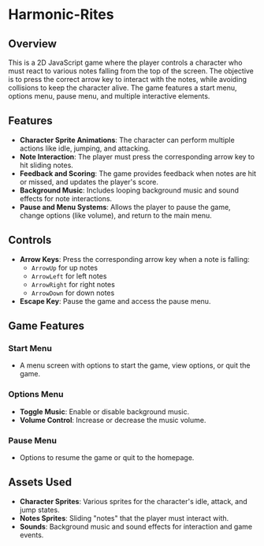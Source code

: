# Harmonic-Rites

## Overview
This is a 2D JavaScript game where the player controls a character who must react to various notes falling from the top of the screen. The objective is to press the correct arrow key to interact with the notes, while avoiding collisions to keep the character alive. The game features a start menu, options menu, pause menu, and multiple interactive elements.

## Features
- **Character Sprite Animations**: The character can perform multiple actions like idle, jumping, and attacking.
- **Note Interaction**: The player must press the corresponding arrow key to hit sliding notes.
- **Feedback and Scoring**: The game provides feedback when notes are hit or missed, and updates the player's score.
- **Background Music**: Includes looping background music and sound effects for note interactions.
- **Pause and Menu Systems**: Allows the player to pause the game, change options (like volume), and return to the main menu.


## Controls
- **Arrow Keys**: Press the corresponding arrow key when a note is falling:
  - `ArrowUp` for up notes
  - `ArrowLeft` for left notes
  - `ArrowRight` for right notes
  - `ArrowDown` for down notes
- **Escape Key**: Pause the game and access the pause menu.

## Game Features
### Start Menu
- A menu screen with options to start the game, view options, or quit the game.

### Options Menu
- **Toggle Music**: Enable or disable background music.
- **Volume Control**: Increase or decrease the music volume.

### Pause Menu
- Options to resume the game or quit to the homepage.


## Assets Used
- **Character Sprites**: Various sprites for the character's idle, attack, and jump states.
- **Notes Sprites**: Sliding "notes" that the player must interact with.
- **Sounds**: Background music and sound effects for interaction and game events.



 
